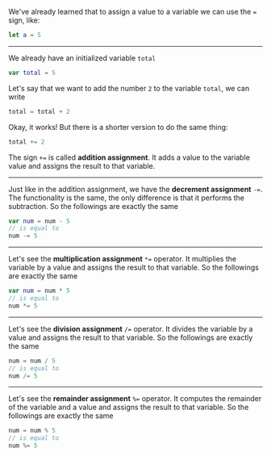 We've already learned that to assign a value to a variable we can use the `=` sign, like:
```swift
let a = 5
```

---

We already have an initialized variable `total`
```swift
var total = 5
```
Let's say that we want to add the number `2` to the variable `total`, we can write
```swift
total = total + 2
```
Okay, it works! But there is a shorter version to do the same thing:
```swift
total += 2
```
The sign `+=` is called **addition assignment**.
It adds a value to the variable value and assigns the result to that variable.

---

Just like in the addition assignment, we have the **decrement assignment** `-=`.
The functionality is the same, the only difference is that it performs the subtraction.
So the followings are exactly the same
```swift
var num = num - 5
// is equal to
num -= 5
```

---

Let's see the **multiplication assignment** `*=` operator.
It multiplies the variable by a value and assigns the result to that variable.
So the followings are exactly the same
```swift
var num = num * 5
// is equal to
num *= 5
```

---

Let's see the **division assignment** `/=` operator.
It divides the variable by a value and assigns the result to that variable.
So the followings are exactly the same
```swift
num = num / 5
// is equal to
num /= 5
```

---

Let's see the **remainder assignment** `%=` operator.
It computes the remainder of the variable and a value and assigns the result to that variable.
So the followings are exactly the same
```swift
num = num % 5
// is equal to
num %= 5
```
